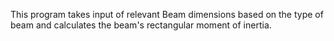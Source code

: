 This program takes input of relevant Beam dimensions based on the type of beam
and calculates the beam's rectangular moment of inertia.
